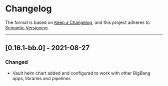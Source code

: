 # Changelog

The format is based on [Keep a Changelog](https://keepachangelog.com/en/1.0.0/), and this project adheres to [Semantic Versioning](https://semver.org/spec/v2.0.0.html).

---
## [0.16.1-bb.0] - 2021-08-27
### Changed
- Vault helm chart added and configured to work with other BigBang apps, libraries and pipelines
